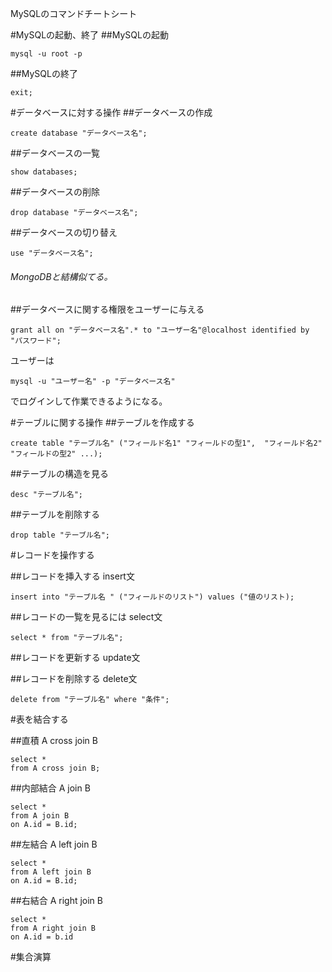 MySQLのコマンドチートシート

#MySQLの起動、終了
##MySQLの起動
~~~
mysql -u root -p
~~~
##MySQLの終了
~~~
exit;
~~~

#データベースに対する操作
##データベースの作成
~~~
create database "データベース名";
~~~
##データベースの一覧
~~~
show databases;
~~~
##データベースの削除
~~~
drop database "データベース名";
~~~
##データベースの切り替え
~~~
use "データベース名";
~~~

###### MongoDBと結構似てる。

##データベースに関する権限をユーザーに与える
~~~
grant all on "データベース名".* to "ユーザー名"@localhost identified by "パスワード";
~~~
ユーザーは
~~~
mysql -u "ユーザー名" -p "データベース名"
~~~
でログインして作業できるようになる。

#テーブルに関する操作
##テーブルを作成する
~~~
create table "テーブル名" ("フィールド名1" "フィールドの型1",  "フィールド名2" "フィールドの型2" ...);
~~~

##テーブルの構造を見る
~~~
desc "テーブル名";
~~~

##テーブルを削除する
~~~
drop table "テーブル名";
~~~

#レコードを操作する

##レコードを挿入する insert文
~~~
insert into "テーブル名 " ("フィールドのリスト") values ("値のリスト);
~~~
##レコードの一覧を見るには select文
~~~
select * from "テーブル名";
~~~

##レコードを更新する update文

##レコードを削除する delete文
~~~
delete from "テーブル名" where "条件";
~~~

#表を結合する

##直積 A cross join B
~~~
select *
from A cross join B;
~~~

##内部結合 A join B
~~~
select *
from A join B
on A.id = B.id;
~~~

##左結合 A left join B
~~~
select *
from A left join B
on A.id = B.id;
~~~

##右結合 A right join B
~~~
select *
from A right join B
on A.id = b.id
~~~

#集合演算
##

